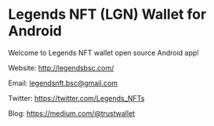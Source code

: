 # Legends NFT (LGN) Wallet for Android


Welcome to Legends NFT wallet open source Android app!


Website: http://legendsbsc.com/

Email: legendsnft.bsc@gmail.com

Twitter: https://twitter.com/Legends_NFTs

Blog: https://medium.com/@trustwallet


